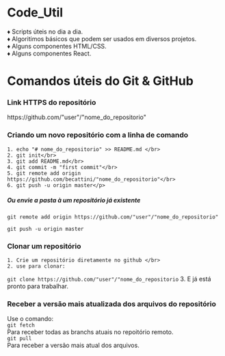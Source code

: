 # Code_Util

♦ Scripts úteis no dia a dia.</br>
♦ Algoritimos básicos que podem ser usados em diversos projetos.</br>
♦ Alguns componentes HTML/CSS.</br>
♦ Alguns componentes React.</br>


# Comandos úteis do Git & GitHub

<h3>Link HTTPS do repositório</h3>
<p>https://github.com/"user"/"nome_do_repositorio"</p>

<h3>Criando um novo repositório com a linha de comando</h3>

    1. echo "# nome_do_repositorio" >> README.md </br>
    2. git init</br>
    3. git add README.md</br>
    4. git commit -m "first commit"</br>
    5. git remote add origin https://github.com/becattini/"nome_do_repositorio"</br>
    6. git push -u origin master</p>

  <h5>Ou envie a pasta à um repositório já existente</h5>
    
 `git remote add origin https://github.com/"user"/"nome_do_repositorio"`  
 
 `git push -u origin master`
   

   <h3>Clonar um repositório</h3>

    1. Crie um repositório diretamente no github </br>
    2. use para clonar:
`git clone https://github.com/"user"/"nome_do_repositorio`
    3. E já está pronto para trabalhar.


   <h3>Receber a versão mais atualizada dos arquivos do repositório</h3>
   
  Use o comando:<br>
     `git fetch`  
  Para receber todas as branchs atuais no repoitório remoto.  
     `git pull`  
  Para receber a versão mais atual dos arquivos.




